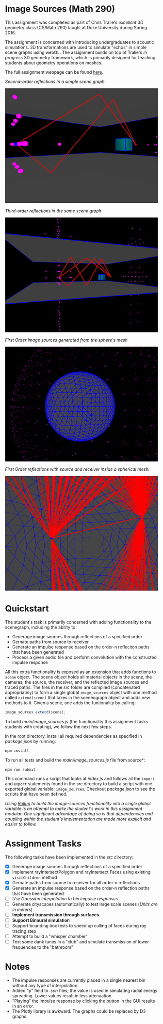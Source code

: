 # Image Sources (Math 290)

This assignment was completed as part of Chris Tralie's *excellent* 3D geometry class (CS/Math 290) taught at Duke University during Spring 2016.

The assignment is concerned with introducing undergraduates to acoustic simulations. 3D transformations are used to simulate "echos" in simple scene graphs using webGL. The assignment builds on top of Tralie's *in progress* 3D geometry framework, which is primarily designed for teaching students about geometry operations on meshes. 

The full assignment webpage can be found [here](http://www.ctralie.com/Teaching/COMPSCI290/Assignments/Group1_ImageSources/spec.html).

*Second-order reflections in a simple scene graph*

![Second-order reflections](images/boxes-order-2.png)

*Third-order reflections in the same scene graph*

![Third-order reflections](images/boxes-order-3.png)

*First Order image sources generated from the sphere's mesh*

![image sources genenerated recursively from meshes in the scene](images/sphere-images.png)


*First Order reflections with source and receiver inside a spherical mesh.*

![First-order reflections with high polygon count](images/sphere-order-1.png)


# Quickstart

The student's task is primarily concerned with adding functionality to the scenegraph, including the ability to:

- Generage image sources through reflections of a specified order
- Gernate paths from source to receiver
- Generate an impulse response based on the order-n refleciton paths that have been generated
- Process a given audio file and perform convolution with the constructed impulse response

All this extra functionality is exposed as an extension that adds functions to `scene` object. The scene object holds all material objects in the scene, the cameras, the source, the receiver, and the reflected image sources and traced paths. The files in the *src* folder are compiled (concatenated appropriately) to form a single global `image_sources` object with one method called `extend(scene)` that takes in the sceneograph object and adds new methods to it. Given a scene, one adds the funtionality by calling:

```js
image_sources.extend(scene);
```

To build *main/image_sources.js* (the functionality this assignment tasks students with creating), we follow the next few steps.

In the root directory, install all required dependencies as specified in *package.json* by running:

```bash
npm install
```

To run all tests and build the *main/image_sources.js* file from source*:

```
npm run submit
```

This command runs a script that looks at *index.js* and follows all the `import` and `export` statements found in the *src* directory to build a script with one exported global variable: `image_sources`. Checkout *package.json* to see the scripts that have been defined.

*Using [Rollup](https://github.com/rollup/rollup) to build the image-sources functionality into a single global variable is an attempt to make the student's work in this assignment modular. One significant advantage of doing so is that dependencies and coupling within the student's implementation are made more explicit and easier to follow.*

# Assignment Tasks

The following tasks have been implemented in the *src* directory:

- [X] Generage image sources through reflections of a specified order
- [X] Implement rayIntersectPolygon and rayIntersect Faces using existing `visitChildren` method
- [X] Gernate paths from source to receiver for all order-n reflections
- [X] Generate an impulse response based on the order-n reflection paths that have been generated
- [ ] *Use Gaussian interpolation to bin impulse responses.*
- [ ] Generate cityscapes (automatically) to test large scale scenes (*Units are in meters*)
- [ ] **Implement transmission through surfaces**
- [ ] **Support Binaural simulation**
- [ ] Support bounding box tests to speed up culling of faces during ray tracing step
- [ ] Attempt to build a "whisper chamber"
- [ ] Test some dank tunes in a "club" and simulate transmission of lower frequencies to the "bathroom"

# Notes

- The impulse responses are currently placed in a single nearest bin without any type of interpolation.
- Added "p" field to *.scn* files; the value is used in simulating radial energy spreading. Lower values result in less attenuation.
- "Playing" the impulse response by clicking the button in the GUI results in an error.
- The Plotly library is awkward. The graphs could be replaced by D3 graphs.